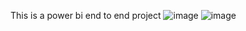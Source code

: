 This is a power bi end to end project
![image](https://github.com/user-attachments/assets/e03c5be6-8521-4077-a0f3-5be244ccdb35)
![image](https://github.com/user-attachments/assets/69e16f8e-7d28-4d59-b62e-f5bc361fc3c6)
